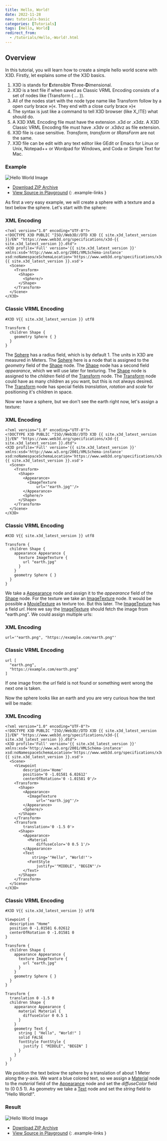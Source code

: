 ```yaml
---
title: Hello, World!
date: 2022-11-28
nav: tutorials-basic
categories: [Tutorials]
tags: [Hello, World]
redirect_from:
  - /tutorials/Hello,-World!.html
---
```

## Overview

In this tutorial, you will learn how to create a simple hello world scene with X3D. Firstly, let explains some of the X3D basics.

1. X3D is stands for **E**xtensible **T**hree-**D**imensional.
2. X3D is a text file if when saved as Classic VRML Encoding consists of a set of nodes like (Transform { … }).
3. All of the nodes start with the node type name like Transform follow by a open curly brace »{«. They end with a close curly brace »}«
4. The syntax is just like a command to tell X3D browser (like X\_ITE) what should do.
5. A X3D XML Encoding file must have the extension .x3d or .x3dz. A X3D Classic VRML Encoding file must have .x3dv or .x3dvz as file extension.
6. X3D file is case sensitive. *Transform, transform* or *tRansForm* are not the same.
7. X3D file can be edit with any text editor like GEdit or Emacs for Linux or Unix, Notepad++ or Wordpad for Windows, and Coda or Simple Text for Mac.

### Example

<x3d-canvas src="https://create3000.github.io/media/tutorials/scenes/hello-world1/hello-world1.x3dv" update="auto" xrSessionMode="IMMERSIVE_AR">
  <img src="https://create3000.github.io/media/tutorials/scenes/hello-world1/screenshot.avif" alt="Hello World Image"/>
</x3d-canvas>

- [Download ZIP Archive](https://create3000.github.io/media/tutorials/scenes/hello-world1/hello-world1.zip)
- [View Source in Playground](/x_ite/playground/?url=https://create3000.github.io/media/tutorials/scenes/hello-world1/hello-world1.x3dv)
{: .example-links }

As first a very easy example, we will create a sphere with a texture and a text below the sphere. Let's start with the sphere:

### XML Encoding

```x3d
<?xml version="1.0" encoding="UTF-8"?>
<!DOCTYPE X3D PUBLIC "ISO//Web3D//DTD X3D {{ site.x3d_latest_version }}/EN" "https://www.web3d.org/specifications/x3d-{{ site.x3d_latest_version }}.dtd">
<X3D profile='Full' version='{{ site.x3d_latest_version }}' xmlns:xsd='http://www.w3.org/2001/XMLSchema-instance' xsd:noNamespaceSchemaLocation='https://www.web3d.org/specifications/x3d-{{ site.x3d_latest_version }}.xsd'>
  <Scene>
    <Transform>
      <Shape>
        <Sphere/>
      </Shape>
    </Transform>
  </Scene>
</X3D>
```

### Classic VRML Encoding

```vrml
#X3D V{{ site.x3d_latest_version }} utf8

Transform {
  children Shape {
    geometry Sphere { }
  }
}
```

The [Sphere](/x_ite/components/geometry3d/sphere/) has a radius field, which is by default 1. The units in X3D are measured in Meters. The [Sphere](/x_ite/components/geometry3d/sphere/) here is a node that is assigned to the *geometry* field of the [Shape](/x_ite/components/shape/shape/) node. The [Shape](/x_ite/components/shape/shape/) node has a second field *appearance*, which we will use later for texturing. The [Shape](/x_ite/components/shape/shape/) node is assigned to the *children* field of the [Transform](/x_ite/components/grouping/transform/) node. The [Transform](/x_ite/components/grouping/transform/) node could have as many children as you want, but this is not always desired. The [Transform](/x_ite/components/grouping/transform/) node has special fields *translation*, *rotation* and *scale* for positioning it's children in space.

Now we have a sphere, but we don't see the earth right now, let's assign a texture:

### XML Encoding

```x3d
<?xml version="1.0" encoding="UTF-8"?>
<!DOCTYPE X3D PUBLIC "ISO//Web3D//DTD X3D {{ site.x3d_latest_version }}/EN" "https://www.web3d.org/specifications/x3d-{{ site.x3d_latest_version }}.dtd">
<X3D profile='Full' version='{{ site.x3d_latest_version }}' xmlns:xsd='http://www.w3.org/2001/XMLSchema-instance' xsd:noNamespaceSchemaLocation='https://www.web3d.org/specifications/x3d-{{ site.x3d_latest_version }}.xsd'>
  <Scene>
    <Transform>
      <Shape>
        <Appearance>
          <ImageTexture
              url='"earth.jpg"'/>
        </Appearance>
        <Sphere/>
      </Shape>
    </Transform>
  </Scene>
</X3D>
```

### Classic VRML Encoding

```vrml
#X3D V{{ site.x3d_latest_version }} utf8

Transform {
  children Shape {
    appearance Appearance {
      texture ImageTexture {
        url "earth.jpg"
      }
    }
    geometry Sphere { }
  }
}
```

We take a [Appearance](/x_ite/components/shape/appearance/) node and assign it to the *appearance* field of the [Shape](/x_ite/components/shape/shape/) node. For the texture we take an [ImageTexture](/x_ite/components/texturing/imagetexture/) node. It would be possible a  [MovieTexture](/x_ite/components/texturing/movietexture/) as texture too. But this later. The [ImageTexture](/x_ite/components/texturing/imagetexture/) has a field *url*. Here we say the [ImageTexture](/x_ite/components/texturing/imagetexture/) should fetch the image from "earth.png". We could assign multiple urls:

### XML Encoding

```x3d
url='"earth.png", "https://example.com/earth.png"'
```

### Classic VRML Encoding

```vrml
url [
  "earth.png",
  "https://example.com/earth.png"
]
```

If one image from the *url* field is not found or something went wrong the next one is taken.

Now the sphere looks like an earth and you are very curious how the text will be made:

### XML Encoding

```x3d
<?xml version="1.0" encoding="UTF-8"?>
<!DOCTYPE X3D PUBLIC "ISO//Web3D//DTD X3D {{ site.x3d_latest_version }}/EN" "https://www.web3d.org/specifications/x3d-{{ site.x3d_latest_version }}.dtd">
<X3D profile='Full' version='{{ site.x3d_latest_version }}' xmlns:xsd='http://www.w3.org/2001/XMLSchema-instance' xsd:noNamespaceSchemaLocation='https://www.web3d.org/specifications/x3d-{{ site.x3d_latest_version }}.xsd'>
  <Scene>
    <Viewpoint
        description='Home'
        position='0 -1.01581 6.02612'
        centerOfRotation='0 -1.01581 0'/>
    <Transform>
      <Shape>
        <Appearance>
          <ImageTexture
              url='"earth.jpg"'/>
        </Appearance>
        <Sphere/>
      </Shape>
    </Transform>
    <Transform
        translation='0 -1.5 0'>
      <Shape>
        <Appearance>
          <Material
              diffuseColor='0 0.5 1'/>
        </Appearance>
        <Text
            string='"Hello", "World!"'>
          <FontStyle
              justify='"MIDDLE", "BEGIN"'/>
        </Text>
      </Shape>
    </Transform>
  </Scene>
</X3D>
```

### Classic VRML Encoding

```vrml
#X3D V{{ site.x3d_latest_version }} utf8

Viewpoint {
  description "Home"
  position 0 -1.01581 6.02612
  centerOfRotation 0 -1.01581 0
}

Transform {
  children Shape {
    appearance Appearance {
      texture ImageTexture {
        url "earth.jpg"
      }
    }
    geometry Sphere { }
  }
}

Transform {
  translation 0 -1.5 0
  children Shape {
    appearance Appearance {
      material Material {
        diffuseColor 0 0.5 1
      }
    }
    geometry Text {
      string [ "Hello", "World!" ]
      solid FALSE
      fontStyle FontStyle {
        justify [ "MIDDLE", "BEGIN" ]
      }
    }
  }
}
```

We position the text below the sphere by a translation of about 1 Meter along the y-axis. We want a blue colored text, so we assign a [Material](/x_ite/components/shape/material/) node to the *material* field of the [Appearance](/x_ite/components/shape/appearance/) node and set the *diffuseColor* field to (0 0.5 1). As geometry we take a [Text](/x_ite/components/text/text/) node and set the *string* field to "Hello World!".

### Result

<x3d-canvas src="https://create3000.github.io/media/tutorials/scenes/hello-world2/hello-world2.x3dv" update="auto">
  <img src="https://create3000.github.io/media/tutorials/scenes/hello-world2/screenshot.avif" alt="Hello World Image"/>
</x3d-canvas>

- [Download ZIP Archive](https://create3000.github.io/media/tutorials/scenes/hello-world2/hello-world2.zip)
- [View Source in Playground](/x_ite/playground/?url=https://create3000.github.io/media/tutorials/scenes/hello-world2/hello-world2.x3dv)
{: .example-links }
